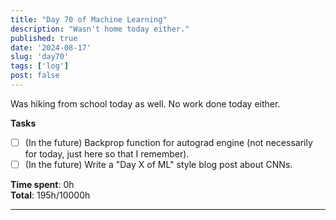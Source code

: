 ```yaml
---
title: "Day 70 of Machine Learning"
description: "Wasn't home today either."
published: true
date: '2024-08-17'
slug: 'day70'
tags: ['log']
post: false
---
```

<script>
    import Image from '$lib/components/Image.svelte';
</script>

Was hiking from school today as well. No work done today either.

**Tasks**
- [ ] (In the future) Backprop function for autograd engine (not necessarily for today, just here so that I remember).
- [ ] (In the future) Write a "Day X of ML" style blog post about CNNs.

**Time spent**: 0h<br /> **Total**: 195h/10000h

___
